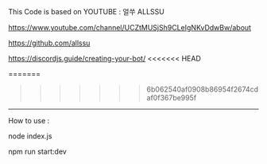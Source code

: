 This Code is based on YOUTUBE : 얼쑤 ALLSSU

https://www.youtube.com/channel/UCZtMUSjSh9CLeIgNKvDdwBw/about

https://github.com/allssu

https://discordjs.guide/creating-your-bot/
<<<<<<< HEAD

=======
>>>>>>> 6b062540af0908b86954f2674cdaf0f367be995f
------------------------

How to use :

node index.js

npm run start:dev
